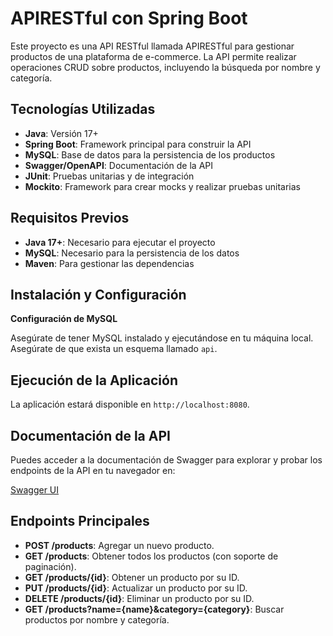# APIRESTful con Spring Boot

Este proyecto es una API RESTful llamada APIRESTful para gestionar productos de una plataforma de e-commerce. La API permite realizar operaciones CRUD sobre productos, incluyendo la búsqueda por nombre y categoría.

## Tecnologías Utilizadas

- **Java**: Versión 17+
- **Spring Boot**: Framework principal para construir la API
- **MySQL**: Base de datos para la persistencia de los productos
- **Swagger/OpenAPI**: Documentación de la API
- **JUnit**: Pruebas unitarias y de integración
- **Mockito**: Framework para crear mocks y realizar pruebas unitarias

## Requisitos Previos

- **Java 17+**: Necesario para ejecutar el proyecto
- **MySQL**: Necesario para la persistencia de los datos
- **Maven**: Para gestionar las dependencias

## Instalación y Configuración

**Configuración de MySQL**

   Asegúrate de tener MySQL instalado y ejecutándose en tu máquina local. Asegúrate de que exista un esquema llamado `api`.


## Ejecución de la Aplicación

La aplicación estará disponible en `http://localhost:8080`.

## Documentación de la API

Puedes acceder a la documentación de Swagger para explorar y probar los endpoints de la API en tu navegador en:

[Swagger UI](http://localhost:8080/swagger-ui/index.html#/)

## Endpoints Principales

- **POST /products**: Agregar un nuevo producto.
- **GET /products**: Obtener todos los productos (con soporte de paginación).
- **GET /products/{id}**: Obtener un producto por su ID.
- **PUT /products/{id}**: Actualizar un producto por su ID.
- **DELETE /products/{id}**: Eliminar un producto por su ID.
- **GET /products?name={name}&category={category}**: Buscar productos por nombre y categoría.



